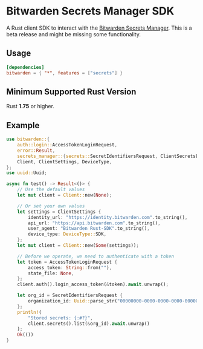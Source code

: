 # Bitwarden Secrets Manager SDK

A Rust client SDK to interact with the
[Bitwarden Secrets Manager](https://bitwarden.com/products/secrets-manager/). This is a beta release
and might be missing some functionality.

## Usage

```toml
[dependencies]
bitwarden = { "*", features = ["secrets"] }
```

## Minimum Supported Rust Version

Rust **1.75** or higher.

## Example

```rust
use bitwarden::{
    auth::login::AccessTokenLoginRequest,
    error::Result,
    secrets_manager::{secrets::SecretIdentifiersRequest, ClientSecretsExt},
    Client, ClientSettings, DeviceType,
};
use uuid::Uuid;

async fn test() -> Result<()> {
    // Use the default values
    let mut client = Client::new(None);

    // Or set your own values
    let settings = ClientSettings {
        identity_url: "https://identity.bitwarden.com".to_string(),
        api_url: "https://api.bitwarden.com".to_string(),
        user_agent: "Bitwarden Rust-SDK".to_string(),
        device_type: DeviceType::SDK,
    };
    let mut client = Client::new(Some(settings));

    // Before we operate, we need to authenticate with a token
    let token = AccessTokenLoginRequest {
        access_token: String::from(""),
        state_file: None,
    };
    client.auth().login_access_token(&token).await.unwrap();

    let org_id = SecretIdentifiersRequest {
        organization_id: Uuid::parse_str("00000000-0000-0000-0000-000000000000").unwrap(),
    };
    println!(
        "Stored secrets: {:#?}",
        client.secrets().list(&org_id).await.unwrap()
    );
    Ok(())
}
```
